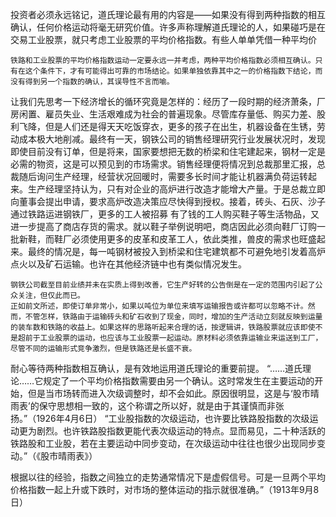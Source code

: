 投资者必须永远铭记，道氏理论最有用的内容是——如果没有得到两种指数的相互确认，任何价格运动将毫无研究价值。许多声称理解道氏理论的人，如果碰巧是在交易工业股票，就只考虑工业股票的平均价格指数。有些人单单凭借一种平均价
```
铁路和工业股票的平均价格指数运动一定要永远一并考虑，两种平均价格指数必须相互确认。只有在这个条件下，才有可能得出可靠的市场结论。如果单独依靠其中之一的价格指数下结论，而没有得到另一个指数的确认，其误导性不言而喻。
```
让我们先思考一下经济增长的循环究竟是怎样的：经历了一段时期的经济萧条，厂房闲置、雇员失业、生活艰难成为社会的普遍现象。尽管库存量低、购买力差、股利飞降，但是人们还是得天天吃饭穿衣，更多的孩子在出生，机器设备在生锈，劳动成本极大地削减。最终有一天，钢铁公司的销售经理研究行业发展状况时，发现即使目前没有订单，但是将来，国家要想把无数的桥梁和住宅建起来，钢材一定是必需的物资，这是可以预见到的市场需求。销售经理便将情况到总裁那里汇报，总裁随后询问生产经理，经营状况回暖时，需要多长时间才能让机器满负荷运转起来。生产经理坚持认为，只有对企业的高炉进行改造才能增大产量。于是总裁立即向董事会提出申请，要求高炉改造决策应尽快得到授权。接着，砖头、石灰、沙子通过铁路运进钢铁厂，更多的工人被招募
有了钱的工人购买鞋子等生活物品，又进一步提高了商店存货的需求。就以鞋子举例说明吧，商店因此必须向鞋厂订购一批新鞋，而鞋厂必须使用更多的皮革和皮革工人，依此类推，兽皮的需求也旺盛起来。最终的情况是，每一吨钢材被投入到桥梁和住宅建筑都不可避免地引发着高炉点火以及矿石运输。也许在其他经济链中也有类似情况发生。

```
钢铁公司截至目前业绩并未在实质上得到改善，它生产好转的公告倒是在一定的范围内引起了公众关注，但仅此而已。
正如前文所述，即使订单非常小，如果以吨位为单位来填写运输报告或许都可以忽略不计。然而，不管怎样，铁路由于运输砖头和矿石收到了现金，同时，增加的生产活动立刻就反映到运量的装车数和铁路的收益上。如果这样的思路听起来合理的话，按逻辑讲，铁路股票就应该即使不是超前于工业股票的运动，也应该与工业股票一起运动。原材料必须依靠运输业来运送到工厂，尽管不同的运输形式竞争激烈，但是铁路还是长盛不衰。
```
耐心等待两种指数相互确认，是有效地运用道氏理论的重要前提。
“……道氏理论……它规定了一个平均价格指数需要由另一个确认。这时常发生在主要运动的开始，但是当市场转而进入次级调整时，却不会如此。原因很明显，这是与‘股市晴雨表’的保守思想相一致的，这个称谓之所以好，就是由于其谨慎而非张扬。”（1926年4月6日）
“工业股指数的次级运动，也许要比铁路股指数的次级运动更为剧烈。也许铁路股指数更能代表次级运动的特点。显而易见，二十种活跃的铁路股和工业股，若在主要运动中同步变动，在次级运动中往往也很少出现同步变动。”（《股市晴雨表》）

根据以往的经验，指数之间独立的走势通常情况下是虚假信号。可是一旦两个平均价格指数一起上升或下跌时，对市场的整体运动的指示就很准确。”（1913年9月8日）